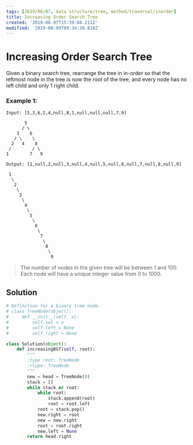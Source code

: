 ```yaml
---
tags: [2019/08/07, data structure/tree, method/traversal/inorder]
title: Increasing Order Search Tree
created: '2019-08-07T15:39:08.211Z'
modified: '2019-08-09T09:34:30.818Z'
---
```


# Increasing Order Search Tree

Given a binary search tree, rearrange the tree in in-order so that the leftmost node in the tree is now the root of the tree, and every node has no left child and only 1 right child.

### Example 1:

```
Input: [5,3,6,2,4,null,8,1,null,null,null,7,9]

       5
      / \
    3    6
   / \    \
  2   4    8
 /        / \
1        7   9

Output: [1,null,2,null,3,null,4,null,5,null,6,null,7,null,8,null,9]

 1
  \
   2
    \
     3
      \
       4
        \
         5
          \
           6
            \
             7
              \
               8
                \
                 9
```

> The number of nodes in the given tree will be between 1 and 100.
> Each node will have a unique integer value from 0 to 1000.

## Solution

```python
# Definition for a binary tree node.
# class TreeNode(object):
#     def __init__(self, x):
#         self.val = x
#         self.left = None
#         self.right = None

class Solution(object):
    def increasingBST(self, root):
        """
        :type root: TreeNode
        :rtype: TreeNode
        """
        new = head = TreeNode(0)
        stack = []
        while stack or root:
            while root:
                stack.append(root)
                root = root.left
            root = stack.pop()
            new.right = root
            new = new.right
            root = root.right
            new.left = None
        return head.right
```
